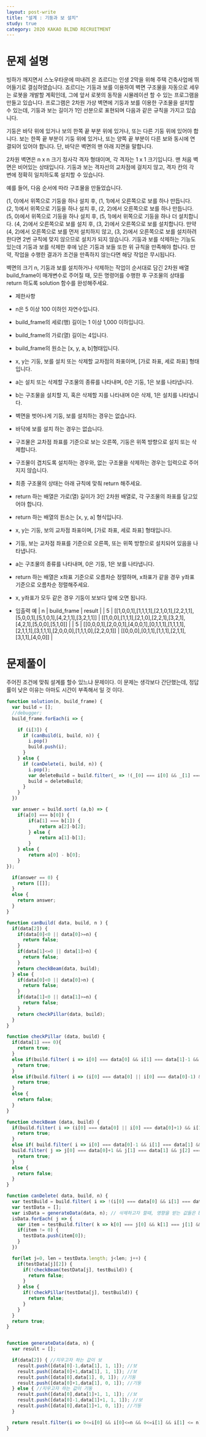 ```yaml
---
layout: post-write
title: "설계 : 기둥과 보 설치"
study: true
category: 2020 KAKAO BLIND RECRUITMENT
---
```



# 문제 설명
 빙하가 깨지면서 스노우타운에 떠내려 온 죠르디는 인생 2막을 위해 주택 건축사업에 뛰어들기로 결심하였습니다. 죠르디는 기둥과 보를 이용하여 벽면 구조물을 자동으로 세우는 로봇을 개발할 계획인데, 그에 앞서 로봇의 동작을 시뮬레이션 할 수 있는 프로그램을 만들고 있습니다.
 프로그램은 2차원 가상 벽면에 기둥과 보를 이용한 구조물을 설치할 수 있는데, 기둥과 보는 길이가 1인 선분으로 표현되며 다음과 같은 규칙을 가지고 있습니다.

 기둥은 바닥 위에 있거나 보의 한쪽 끝 부분 위에 있거나, 또는 다른 기둥 위에 있어야 합니다.
 보는 한쪽 끝 부분이 기둥 위에 있거나, 또는 양쪽 끝 부분이 다른 보와 동시에 연결되어 있어야 합니다.
 단, 바닥은 벽면의 맨 아래 지면을 말합니다.

 2차원 벽면은 n x n 크기 정사각 격자 형태이며, 각 격자는 1 x 1 크기입니다. 맨 처음 벽면은 비어있는 상태입니다. 기둥과 보는 격자선의 교차점에 걸치지 않고, 격자 칸의 각 변에 정확히 일치하도록 설치할 수 있습니다. 


 예를 들어, 다음 순서에 따라 구조물을 만들었습니다.

 (1, 0)에서 위쪽으로 기둥을 하나 설치 후, (1, 1)에서 오른쪽으로 보를 하나 만듭니다.
 (2, 1)에서 위쪽으로 기둥을 하나 설치 후, (2, 2)에서 오른쪽으로 보를 하나 만듭니다.
 (5, 0)에서 위쪽으로 기둥을 하나 설치 후, (5, 1)에서 위쪽으로 기둥을 하나 더 설치합니다.
 (4, 2)에서 오른쪽으로 보를 설치 후, (3, 2)에서 오른쪽으로 보를 설치합니다.
 만약 (4, 2)에서 오른쪽으로 보를 먼저 설치하지 않고, (3, 2)에서 오른쪽으로 보를 설치하려 한다면 2번 규칙에 맞지 않으므로 설치가 되지 않습니다. 기둥과 보를 삭제하는 기능도 있는데 기둥과 보를 삭제한 후에 남은 기둥과 보들 또한 위 규칙을 만족해야 합니다. 만약, 작업을 수행한 결과가 조건을 만족하지 않는다면 해당 작업은 무시됩니다.

 벽면의 크기 n, 기둥과 보를 설치하거나 삭제하는 작업이 순서대로 담긴 2차원 배열 build_frame이 매개변수로 주어질 때, 모든 명령어를 수행한 후 구조물의 상태를 return 하도록 solution 함수를 완성해주세요.

 - 제한사항
  - n은 5 이상 100 이하인 자연수입니다.
  - build_frame의 세로(행) 길이는 1 이상 1,000 이하입니다.
  - build_frame의 가로(열) 길이는 4입니다.
  - build_frame의 원소는 [x, y, a, b]형태입니다.
  - x, y는 기둥, 보를 설치 또는 삭제할 교차점의 좌표이며, [가로 좌표, 세로 좌표] 형태입니다.
  - a는 설치 또는 삭제할 구조물의 종류를 나타내며, 0은 기둥, 1은 보를 나타냅니다.
  - b는 구조물을 설치할 지, 혹은 삭제할 지를 나타내며 0은 삭제, 1은 설치를 나타냅니다.
  - 벽면을 벗어나게 기둥, 보를 설치하는 경우는 없습니다.
  - 바닥에 보를 설치 하는 경우는 없습니다.
  - 구조물은 교차점 좌표를 기준으로 보는 오른쪽, 기둥은 위쪽 방향으로 설치 또는 삭제합니다.
  - 구조물이 겹치도록 설치하는 경우와, 없는 구조물을 삭제하는 경우는 입력으로 주어지지 않습니다.
  - 최종 구조물의 상태는 아래 규칙에 맞춰 return 해주세요.
  - return 하는 배열은 가로(열) 길이가 3인 2차원 배열로, 각 구조물의 좌표를 담고있어야 합니다.
  - return 하는 배열의 원소는 [x, y, a] 형식입니다.
  - x, y는 기둥, 보의 교차점 좌표이며, [가로 좌표, 세로 좌표] 형태입니다.
  - 기둥, 보는 교차점 좌표를 기준으로 오른쪽, 또는 위쪽 방향으로 설치되어 있음을 나타냅니다.
  - a는 구조물의 종류를 나타내며, 0은 기둥, 1은 보를 나타냅니다.
  - return 하는 배열은 x좌표 기준으로 오름차순 정렬하며, x좌표가 같을 경우 y좌표 기준으로 오름차순 정렬해주세요.
  - x, y좌표가 모두 같은 경우 기둥이 보보다 앞에 오면 됩니다.

 - 입출력 예
 | n | build_frame | result |
 | 5 | [[1,0,0,1],[1,1,1,1],[2,1,0,1],[2,2,1,1],[5,0,0,1],[5,1,0,1],[4,2,1,1],[3,2,1,1]] | [[1,0,0],[1,1,1],[2,1,0],[2,2,1],[3,2,1],[4,2,1],[5,0,0],[5,1,0]] |
 | 5 | [[0,0,0,1],[2,0,0,1],[4,0,0,1],[0,1,1,1],[1,1,1,1],[2,1,1,1],[3,1,1,1],[2,0,0,0],[1,1,1,0],[2,2,0,1]] | [[0,0,0],[0,1,1],[1,1,1],[2,1,1],[3,1,1],[4,0,0]] |

 
# 문제풀이
  
  주어진 조건에 맞춰 설계를 할수 있느냐 문제이다. 이 문제는 생각보다 간단했는데, 정답률이 낮은 이유는 아마도 시간이 부족해서 일 것 이다.


```javascript
function solution(n, build_frame) {
  var build = [];
  //debugger;
  build_frame.forEach(i => {

    if (i[3]) {
      if (canBuild(i, build, n)) { 
        i.pop()
        build.push(i);
      }
    } else {
      if (canDelete(i, build, n)) {
        i.pop();
        var deleteBuild = build.filter(_ => !(_[0] === i[0] && _[1] === i[1] && _[2] === i[2]));
        build = deleteBuild;
      }
    }
  })

  var answer = build.sort( (a,b) => {
    if(a[0] === b[0]) {
        if(a[1] === b[1]) {
            return a[2]-b[2];
        } else {
            return a[1]-b[1];
        }
    } else {
        return a[0] - b[0];
    }
});

  if(answer == 0) {
    return [[]];
  }
  else {
    return answer;
  }
}

function canBuild( data, build, n ) {
  if(data[2]) {
    if(data[0]<0 || data[0]>=n) {
      return false;
    }
    if(data[1]<=0 || data[1]>n) {
      return false;
    }
    return checkBeam(data, build);
  } else {
    if(data[0]<0 || data[0]>n) {
      return false;
    }
    if(data[1]<0 || data[1]>=n) {
      return false;
    }
    return checkPillar(data, build);
  }
}

function checkPillar (data, build) {
  if(data[1] === 0){
    return true;
  }
  else if(build.filter( i => i[0] === data[0] && i[1] === data[1]-1 && i[2] === 0 ) != 0){
    return true;
  }
  else if(build.filter( i => (i[0] === data[0] || i[0] === data[0]-1) && i[1] === data[1] && i[2] === 1 ) != 0){
    return true;
  } 
  else {
    return false;
  }
}

function checkBeam (data, build) {
  if(build.filter( i => (i[0] === data[0] || i[0] === data[0]+1) && i[1] === data[1]-1 && i[2] === 0 ) != 0) {
    return true;
  }
  else if( build.filter( i => i[0] === data[0]-1 && i[1] === data[1] && i[2] === 1) != 0 && 
  build.filter( j => j[0] === data[0]+1 && j[1] === data[1] && j[2] === 1 ) != 0) {
    return true;
  } 
  else {
    return false;
  }
}

function canDelete( data, build, n) {
  var testBuild = build.filter( i => !(i[0] === data[0] && i[1] === data[1] && i[2] === data[2]));
  var testData = [];
  var isData = generateData(data, n); // 삭제하고자 할때, 영향을 받는 값들은 build안에 있는 값들이니 다시 filter!
  isData.forEach( j => {
    var item = testBuild.filter( k => k[0] === j[0] && k[1] === j[1] && k[2] === j[2] );
    if(item != 0) {
      testData.push(item[0]);
    }
  })

  for(let j=0, len = testData.length; j<len; j++) {
    if(testData[j][2]) {
      if(!checkBeam(testData[j], testBuild)) {
        return false;
      }
    } else {
      if(!checkPillar(testData[j], testBuild)) {
        return false;
      }
    }
  }
  return true;
}


function generateData(data, n) {
  var result = [];

  if(data[2]) { //지우고자 하는 값이 보
    result.push([data[0]-1,data[1], 1, 1]); //보
    result.push([data[0]+1,data[1], 1, 1]); //보
    result.push([data[0],data[1], 0, 1]); //기둥
    result.push([data[0]+1,data[1], 0, 1]); //기둥
  } else { //지우고자 하는 값이 기둥
    result.push([data[0],data[1]+1, 1, 1]); //보
    result.push([data[0]-1,data[1]+1, 1, 1]); //보
    result.push([data[0],data[1]+1, 0, 1]); //기둥
  }

  return result.filter(i => 0<=i[0] && i[0]<=n && 0<=i[1] && i[1] <= n); //여기서 마지막 값 을 n이 아닌 다른 숫자를 입력해서 테스트 코드에선 맞았는데, 제출한 결과 맞지 않았다. 이런 실수는 다시는 없어야 한다.!!
}
```

